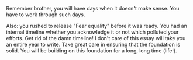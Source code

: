 Remember brother, you will have days when it doesn't make sense. You have to work through such days.

Also: you rushed to release "Fear equality" before it was ready. You had an internal timeline whether you acknowledge it or not which polluted your efforts. Get rid of the damn timeline! I don't care of this essay will take you an entire year to write. Take great care in ensuring that the foundation is solid. You will be building on this foundation for a long, long time (life!).

